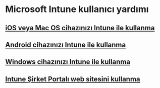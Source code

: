 # Microsoft Intune kullanıcı yardımı
## [iOS veya Mac OS cihazınızı Intune ile kullanma](using-your-ios-or-mac-os-x-device-with-intune.md)
## [Android cihazınızı Intune ile kullanma](using-your-android-device-with-intune.md)
## [Windows cihazınızı Intune ile kullanma](using-your-windows-device-with-intune.md)
## [Intune Şirket Portalı web sitesini kullanma](using-the-intune-company-portal-website.md)


<!--HONumber=Dec16_HO3-->



